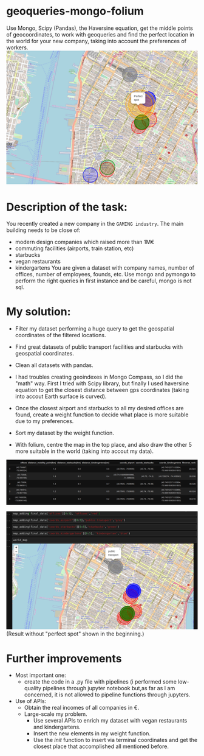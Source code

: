 # geoqueries-mongo-folium

Use Mongo, Scipy (Pandas), the Haversine equation, get the middle points of geocoordinates, to work with geoqueries and find the perfect location in the world for your new company, taking into account the preferences of workers.
![alt text](https://github.com/albertovpd/geoqueries-mongo-folium/blob/master/output/final%20with%20perfect%20spot.png "final result")

# Description of the task:

You recently created a new company in the `GAMING industry`. The main building needs to be close of:
- modern design companies which raised more than 1M€
- commuting facilities (airports, train station, etc)
- starbucks
- vegan restaurants
- kindergartens 
You are given a dataset with company names, number of offices, number of employees, founds, etc. Use mongo and pymongo to perform the right queries in first instance and be careful, mongo is not sql.

# My solution:
- Filter my dataset performing a huge query to get the geospatial coordinates of the filtered locations.
- Find great datasets of public transport facilities and starbucks with geospatial coordinates.
- Clean all datasets with pandas.
- I had troubles creating geoindexes in Mongo Compass, so I did the "math" way. First I tried with Scipy library, but finally I used haversine equation to get the closest distance between gps coordinates (taking into accout Earth surface is curved).
- Once the closest airport and starbucks to all my desired offices are found, create a weight function to decide what place is more suitable due to my preferences.

- Sort my dataset by the weight function.
- With folium, centre the map in the top place, and also draw the other 5 more suitable in the world (taking into accout my data).

![alt text](https://github.com/albertovpd/geoqueries-mongo-folium/blob/master/output/dataframe.png "dataframe")

![alt text](https://github.com/albertovpd/geoqueries-mongo-folium/blob/master/output/final%20without%20perfect%20spot.png "without perfect spot")
(Result without "perfect spot" shown in the beginning.)

# Further improvements
- Most important one:
    - create the code in a .py file with pipelines (i performed some low-quality pipelines through jupyter notebook but,as far as I am concerned, it is not allowed to pipeline functions through jupyters.
- Use of APIs:
    - Obtain the real incomes of all companies in €.
    - Large-scale my problem.
        - Use several APIs to enrich my dataset with vegan restaurants and kindergartens.
        - Insert the new elements in my weight function.
        - Use the _init_ function to insert via terminal coordinates and get the closest place that accomplished all mentioned before.
